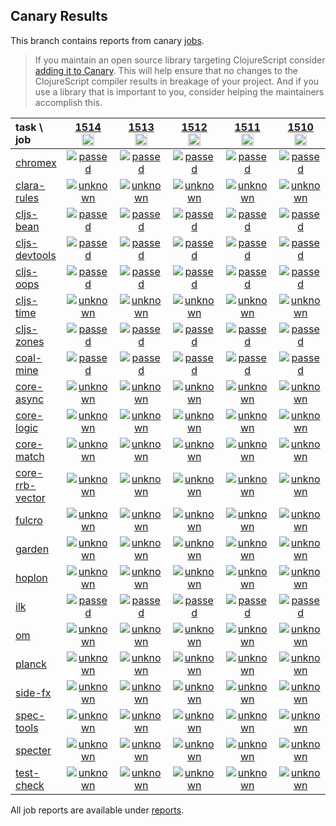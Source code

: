 ## Canary Results

This branch contains reports from canary [jobs](https://github.com/cljs-oss/canary/tree/jobs).

> If you maintain an open source library targeting ClojureScript consider [adding it to Canary](https://github.com/cljs-oss/canary/tree/master#how-to-participate). This will help ensure that no changes to the ClojureScript compiler results in breakage of your project. And if you use a library that is important to you, consider helping the maintainers accomplish this.

[//]: # (begin_overview_table)

| task \ job | <a href="reports/2020/08/26/job-001514-1.10.824-599cd05f" title="job #1514&#xA;&#xA;job&#xA;&#xA;requested by BinaryAge Bot (@babot) on 2020-08-26T11:06:00Z">1514<br/><img width=20 height=20 src="https://avatars0.githubusercontent.com/u/1476765?v=4&s=60"></a> | <a href="reports/2020/08/25/job-001513-1.10.824-599cd05f" title="job #1513&#xA;&#xA;job&#xA;&#xA;requested by BinaryAge Bot (@babot) on 2020-08-25T11:06:29Z">1513<br/><img width=20 height=20 src="https://avatars0.githubusercontent.com/u/1476765?v=4&s=60"></a> | <a href="reports/2020/08/24/job-001512-1.10.824-599cd05f" title="job #1512&#xA;&#xA;job&#xA;&#xA;requested by BinaryAge Bot (@babot) on 2020-08-24T11:05:44Z">1512<br/><img width=20 height=20 src="https://avatars0.githubusercontent.com/u/1476765?v=4&s=60"></a> | <a href="reports/2020/08/23/job-001511-1.10.822-a15247a7" title="job #1511&#xA;&#xA;job&#xA;&#xA;requested by BinaryAge Bot (@babot) on 2020-08-23T11:06:44Z">1511<br/><img width=20 height=20 src="https://avatars0.githubusercontent.com/u/1476765?v=4&s=60"></a> | <a href="reports/2020/08/22/job-001510-1.10.822-a15247a7" title="job #1510&#xA;&#xA;job&#xA;&#xA;requested by BinaryAge Bot (@babot) on 2020-08-22T11:06:01Z">1510<br/><img width=20 height=20 src="https://avatars0.githubusercontent.com/u/1476765?v=4&s=60"></a> | <a href="reports/2020/08/21/job-001509-1.10.822-a15247a7" title="job #1509&#xA;&#xA;job&#xA;&#xA;requested by BinaryAge Bot (@babot) on 2020-08-21T11:05:54Z">1509<br/><img width=20 height=20 src="https://avatars0.githubusercontent.com/u/1476765?v=4&s=60"></a> | <a href="reports/2020/08/20/job-001508-1.10.822-a15247a7" title="job #1508&#xA;&#xA;job&#xA;&#xA;requested by BinaryAge Bot (@babot) on 2020-08-20T11:05:53Z">1508<br/><img width=20 height=20 src="https://avatars0.githubusercontent.com/u/1476765?v=4&s=60"></a> | <a href="reports/2020/08/19/job-001507-1.10.822-a15247a7" title="job #1507&#xA;&#xA;job&#xA;&#xA;requested by BinaryAge Bot (@babot) on 2020-08-19T11:06:03Z">1507<br/><img width=20 height=20 src="https://avatars0.githubusercontent.com/u/1476765?v=4&s=60"></a> | <a href="reports/2020/08/18/job-001506-1.10.822-a15247a7" title="job #1506&#xA;&#xA;job&#xA;&#xA;requested by BinaryAge Bot (@babot) on 2020-08-18T11:05:56Z">1506<br/><img width=20 height=20 src="https://avatars0.githubusercontent.com/u/1476765?v=4&s=60"></a> | <a href="reports/2020/08/17/job-001505-1.10.822-a15247a7" title="job #1505&#xA;&#xA;job&#xA;&#xA;requested by BinaryAge Bot (@babot) on 2020-08-17T11:05:27Z">1505<br/><img width=20 height=20 src="https://avatars0.githubusercontent.com/u/1476765?v=4&s=60"></a> |
| :--- | :---: | :---: | :---: | :---: | :---: | :---: | :---: | :---: | :---: | :---: |
| [chromex](https://github.com/binaryage/chromex) | <a href="reports/2020/08/26/job-001514-1.10.824-599cd05f#-chromex"><img title="passed" src="http://box.binaryage.com/s-passed.svg"><a> | <a href="reports/2020/08/25/job-001513-1.10.824-599cd05f#-chromex"><img title="passed" src="http://box.binaryage.com/s-passed.svg"><a> | <a href="reports/2020/08/24/job-001512-1.10.824-599cd05f#-chromex"><img title="passed" src="http://box.binaryage.com/s-passed.svg"><a> | <a href="reports/2020/08/23/job-001511-1.10.822-a15247a7#-chromex"><img title="passed" src="http://box.binaryage.com/s-passed.svg"><a> | <a href="reports/2020/08/22/job-001510-1.10.822-a15247a7#-chromex"><img title="passed" src="http://box.binaryage.com/s-passed.svg"><a> | <a href="reports/2020/08/21/job-001509-1.10.822-a15247a7#-chromex"><img title="passed" src="http://box.binaryage.com/s-passed.svg"><a> | <a href="reports/2020/08/20/job-001508-1.10.822-a15247a7#-chromex"><img title="passed" src="http://box.binaryage.com/s-passed.svg"><a> | <a href="reports/2020/08/19/job-001507-1.10.822-a15247a7#-chromex"><img title="passed" src="http://box.binaryage.com/s-passed.svg"><a> | <a href="reports/2020/08/18/job-001506-1.10.822-a15247a7#-chromex"><img title="passed" src="http://box.binaryage.com/s-passed.svg"><a> | <a href="reports/2020/08/17/job-001505-1.10.822-a15247a7#-chromex"><img title="passed" src="http://box.binaryage.com/s-passed.svg"><a> |
| [clara-rules](https://github.com/cerner/clara-rules) | <a href="reports/2020/08/26/job-001514-1.10.824-599cd05f#-clara-rules"><img title="unknown" src="http://box.binaryage.com/s-unknown.svg"><a> | <a href="reports/2020/08/25/job-001513-1.10.824-599cd05f#-clara-rules"><img title="unknown" src="http://box.binaryage.com/s-unknown.svg"><a> | <a href="reports/2020/08/24/job-001512-1.10.824-599cd05f#-clara-rules"><img title="unknown" src="http://box.binaryage.com/s-unknown.svg"><a> | <a href="reports/2020/08/23/job-001511-1.10.822-a15247a7#-clara-rules"><img title="unknown" src="http://box.binaryage.com/s-unknown.svg"><a> | <a href="reports/2020/08/22/job-001510-1.10.822-a15247a7#-clara-rules"><img title="unknown" src="http://box.binaryage.com/s-unknown.svg"><a> | <a href="reports/2020/08/21/job-001509-1.10.822-a15247a7#-clara-rules"><img title="unknown" src="http://box.binaryage.com/s-unknown.svg"><a> | <a href="reports/2020/08/20/job-001508-1.10.822-a15247a7#-clara-rules"><img title="unknown" src="http://box.binaryage.com/s-unknown.svg"><a> | <a href="reports/2020/08/19/job-001507-1.10.822-a15247a7#-clara-rules"><img title="unknown" src="http://box.binaryage.com/s-unknown.svg"><a> | <a href="reports/2020/08/18/job-001506-1.10.822-a15247a7#-clara-rules"><img title="passed" src="http://box.binaryage.com/s-passed.svg"><a> | <a href="reports/2020/08/17/job-001505-1.10.822-a15247a7#-clara-rules"><img title="passed" src="http://box.binaryage.com/s-passed.svg"><a> |
| [cljs-bean](https://github.com/mfikes/cljs-bean) | <a href="reports/2020/08/26/job-001514-1.10.824-599cd05f#-cljs-bean"><img title="passed" src="http://box.binaryage.com/s-passed.svg"><a> | <a href="reports/2020/08/25/job-001513-1.10.824-599cd05f#-cljs-bean"><img title="passed" src="http://box.binaryage.com/s-passed.svg"><a> | <a href="reports/2020/08/24/job-001512-1.10.824-599cd05f#-cljs-bean"><img title="passed" src="http://box.binaryage.com/s-passed.svg"><a> | <a href="reports/2020/08/23/job-001511-1.10.822-a15247a7#-cljs-bean"><img title="passed" src="http://box.binaryage.com/s-passed.svg"><a> | <a href="reports/2020/08/22/job-001510-1.10.822-a15247a7#-cljs-bean"><img title="passed" src="http://box.binaryage.com/s-passed.svg"><a> | <a href="reports/2020/08/21/job-001509-1.10.822-a15247a7#-cljs-bean"><img title="passed" src="http://box.binaryage.com/s-passed.svg"><a> | <a href="reports/2020/08/20/job-001508-1.10.822-a15247a7#-cljs-bean"><img title="passed" src="http://box.binaryage.com/s-passed.svg"><a> | <a href="reports/2020/08/19/job-001507-1.10.822-a15247a7#-cljs-bean"><img title="passed" src="http://box.binaryage.com/s-passed.svg"><a> | <a href="reports/2020/08/18/job-001506-1.10.822-a15247a7#-cljs-bean"><img title="passed" src="http://box.binaryage.com/s-passed.svg"><a> | <a href="reports/2020/08/17/job-001505-1.10.822-a15247a7#-cljs-bean"><img title="passed" src="http://box.binaryage.com/s-passed.svg"><a> |
| [cljs-devtools](https://github.com/binaryage/cljs-devtools) | <a href="reports/2020/08/26/job-001514-1.10.824-599cd05f#-cljs-devtools"><img title="passed" src="http://box.binaryage.com/s-passed.svg"><a> | <a href="reports/2020/08/25/job-001513-1.10.824-599cd05f#-cljs-devtools"><img title="passed" src="http://box.binaryage.com/s-passed.svg"><a> | <a href="reports/2020/08/24/job-001512-1.10.824-599cd05f#-cljs-devtools"><img title="passed" src="http://box.binaryage.com/s-passed.svg"><a> | <a href="reports/2020/08/23/job-001511-1.10.822-a15247a7#-cljs-devtools"><img title="passed" src="http://box.binaryage.com/s-passed.svg"><a> | <a href="reports/2020/08/22/job-001510-1.10.822-a15247a7#-cljs-devtools"><img title="passed" src="http://box.binaryage.com/s-passed.svg"><a> | <a href="reports/2020/08/21/job-001509-1.10.822-a15247a7#-cljs-devtools"><img title="passed" src="http://box.binaryage.com/s-passed.svg"><a> | <a href="reports/2020/08/20/job-001508-1.10.822-a15247a7#-cljs-devtools"><img title="passed" src="http://box.binaryage.com/s-passed.svg"><a> | <a href="reports/2020/08/19/job-001507-1.10.822-a15247a7#-cljs-devtools"><img title="passed" src="http://box.binaryage.com/s-passed.svg"><a> | <a href="reports/2020/08/18/job-001506-1.10.822-a15247a7#-cljs-devtools"><img title="passed" src="http://box.binaryage.com/s-passed.svg"><a> | <a href="reports/2020/08/17/job-001505-1.10.822-a15247a7#-cljs-devtools"><img title="passed" src="http://box.binaryage.com/s-passed.svg"><a> |
| [cljs-oops](https://github.com/binaryage/cljs-oops) | <a href="reports/2020/08/26/job-001514-1.10.824-599cd05f#-cljs-oops"><img title="passed" src="http://box.binaryage.com/s-passed.svg"><a> | <a href="reports/2020/08/25/job-001513-1.10.824-599cd05f#-cljs-oops"><img title="passed" src="http://box.binaryage.com/s-passed.svg"><a> | <a href="reports/2020/08/24/job-001512-1.10.824-599cd05f#-cljs-oops"><img title="passed" src="http://box.binaryage.com/s-passed.svg"><a> | <a href="reports/2020/08/23/job-001511-1.10.822-a15247a7#-cljs-oops"><img title="passed" src="http://box.binaryage.com/s-passed.svg"><a> | <a href="reports/2020/08/22/job-001510-1.10.822-a15247a7#-cljs-oops"><img title="passed" src="http://box.binaryage.com/s-passed.svg"><a> | <a href="reports/2020/08/21/job-001509-1.10.822-a15247a7#-cljs-oops"><img title="passed" src="http://box.binaryage.com/s-passed.svg"><a> | <a href="reports/2020/08/20/job-001508-1.10.822-a15247a7#-cljs-oops"><img title="passed" src="http://box.binaryage.com/s-passed.svg"><a> | <a href="reports/2020/08/19/job-001507-1.10.822-a15247a7#-cljs-oops"><img title="passed" src="http://box.binaryage.com/s-passed.svg"><a> | <a href="reports/2020/08/18/job-001506-1.10.822-a15247a7#-cljs-oops"><img title="passed" src="http://box.binaryage.com/s-passed.svg"><a> | <a href="reports/2020/08/17/job-001505-1.10.822-a15247a7#-cljs-oops"><img title="passed" src="http://box.binaryage.com/s-passed.svg"><a> |
| [cljs-time](https://github.com/andrewmcveigh/cljs-time) | <a href="reports/2020/08/26/job-001514-1.10.824-599cd05f#-cljs-time"><img title="unknown" src="http://box.binaryage.com/s-unknown.svg"><a> | <a href="reports/2020/08/25/job-001513-1.10.824-599cd05f#-cljs-time"><img title="unknown" src="http://box.binaryage.com/s-unknown.svg"><a> | <a href="reports/2020/08/24/job-001512-1.10.824-599cd05f#-cljs-time"><img title="unknown" src="http://box.binaryage.com/s-unknown.svg"><a> | <a href="reports/2020/08/23/job-001511-1.10.822-a15247a7#-cljs-time"><img title="unknown" src="http://box.binaryage.com/s-unknown.svg"><a> | <a href="reports/2020/08/22/job-001510-1.10.822-a15247a7#-cljs-time"><img title="unknown" src="http://box.binaryage.com/s-unknown.svg"><a> | <a href="reports/2020/08/21/job-001509-1.10.822-a15247a7#-cljs-time"><img title="unknown" src="http://box.binaryage.com/s-unknown.svg"><a> | <a href="reports/2020/08/20/job-001508-1.10.822-a15247a7#-cljs-time"><img title="unknown" src="http://box.binaryage.com/s-unknown.svg"><a> | <a href="reports/2020/08/19/job-001507-1.10.822-a15247a7#-cljs-time"><img title="unknown" src="http://box.binaryage.com/s-unknown.svg"><a> | <a href="reports/2020/08/18/job-001506-1.10.822-a15247a7#-cljs-time"><img title="passed" src="http://box.binaryage.com/s-passed.svg"><a> | <a href="reports/2020/08/17/job-001505-1.10.822-a15247a7#-cljs-time"><img title="passed" src="http://box.binaryage.com/s-passed.svg"><a> |
| [cljs-zones](https://github.com/binaryage/cljs-zones) | <a href="reports/2020/08/26/job-001514-1.10.824-599cd05f#-cljs-zones"><img title="passed" src="http://box.binaryage.com/s-passed.svg"><a> | <a href="reports/2020/08/25/job-001513-1.10.824-599cd05f#-cljs-zones"><img title="passed" src="http://box.binaryage.com/s-passed.svg"><a> | <a href="reports/2020/08/24/job-001512-1.10.824-599cd05f#-cljs-zones"><img title="passed" src="http://box.binaryage.com/s-passed.svg"><a> | <a href="reports/2020/08/23/job-001511-1.10.822-a15247a7#-cljs-zones"><img title="passed" src="http://box.binaryage.com/s-passed.svg"><a> | <a href="reports/2020/08/22/job-001510-1.10.822-a15247a7#-cljs-zones"><img title="passed" src="http://box.binaryage.com/s-passed.svg"><a> | <a href="reports/2020/08/21/job-001509-1.10.822-a15247a7#-cljs-zones"><img title="passed" src="http://box.binaryage.com/s-passed.svg"><a> | <a href="reports/2020/08/20/job-001508-1.10.822-a15247a7#-cljs-zones"><img title="passed" src="http://box.binaryage.com/s-passed.svg"><a> | <a href="reports/2020/08/19/job-001507-1.10.822-a15247a7#-cljs-zones"><img title="passed" src="http://box.binaryage.com/s-passed.svg"><a> | <a href="reports/2020/08/18/job-001506-1.10.822-a15247a7#-cljs-zones"><img title="passed" src="http://box.binaryage.com/s-passed.svg"><a> | <a href="reports/2020/08/17/job-001505-1.10.822-a15247a7#-cljs-zones"><img title="passed" src="http://box.binaryage.com/s-passed.svg"><a> |
| [coal-mine](https://github.com/mfikes/coal-mine) | <a href="reports/2020/08/26/job-001514-1.10.824-599cd05f#-coal-mine"><img title="passed" src="http://box.binaryage.com/s-passed.svg"><a> | <a href="reports/2020/08/25/job-001513-1.10.824-599cd05f#-coal-mine"><img title="passed" src="http://box.binaryage.com/s-passed.svg"><a> | <a href="reports/2020/08/24/job-001512-1.10.824-599cd05f#-coal-mine"><img title="passed" src="http://box.binaryage.com/s-passed.svg"><a> | <a href="reports/2020/08/23/job-001511-1.10.822-a15247a7#-coal-mine"><img title="passed" src="http://box.binaryage.com/s-passed.svg"><a> | <a href="reports/2020/08/22/job-001510-1.10.822-a15247a7#-coal-mine"><img title="passed" src="http://box.binaryage.com/s-passed.svg"><a> | <a href="reports/2020/08/21/job-001509-1.10.822-a15247a7#-coal-mine"><img title="passed" src="http://box.binaryage.com/s-passed.svg"><a> | <a href="reports/2020/08/20/job-001508-1.10.822-a15247a7#-coal-mine"><img title="passed" src="http://box.binaryage.com/s-passed.svg"><a> | <a href="reports/2020/08/19/job-001507-1.10.822-a15247a7#-coal-mine"><img title="failed" src="http://box.binaryage.com/s-failed.svg"><a> | <a href="reports/2020/08/18/job-001506-1.10.822-a15247a7#-coal-mine"><img title="passed" src="http://box.binaryage.com/s-passed.svg"><a> | <a href="reports/2020/08/17/job-001505-1.10.822-a15247a7#-coal-mine"><img title="failed" src="http://box.binaryage.com/s-failed.svg"><a> |
| [core-async](https://github.com/clojure/core.async) | <a href="reports/2020/08/26/job-001514-1.10.824-599cd05f#-core-async"><img title="unknown" src="http://box.binaryage.com/s-unknown.svg"><a> | <a href="reports/2020/08/25/job-001513-1.10.824-599cd05f#-core-async"><img title="unknown" src="http://box.binaryage.com/s-unknown.svg"><a> | <a href="reports/2020/08/24/job-001512-1.10.824-599cd05f#-core-async"><img title="unknown" src="http://box.binaryage.com/s-unknown.svg"><a> | <a href="reports/2020/08/23/job-001511-1.10.822-a15247a7#-core-async"><img title="unknown" src="http://box.binaryage.com/s-unknown.svg"><a> | <a href="reports/2020/08/22/job-001510-1.10.822-a15247a7#-core-async"><img title="unknown" src="http://box.binaryage.com/s-unknown.svg"><a> | <a href="reports/2020/08/21/job-001509-1.10.822-a15247a7#-core-async"><img title="unknown" src="http://box.binaryage.com/s-unknown.svg"><a> | <a href="reports/2020/08/20/job-001508-1.10.822-a15247a7#-core-async"><img title="unknown" src="http://box.binaryage.com/s-unknown.svg"><a> | <a href="reports/2020/08/19/job-001507-1.10.822-a15247a7#-core-async"><img title="unknown" src="http://box.binaryage.com/s-unknown.svg"><a> | <a href="reports/2020/08/18/job-001506-1.10.822-a15247a7#-core-async"><img title="passed" src="http://box.binaryage.com/s-passed.svg"><a> | <a href="reports/2020/08/17/job-001505-1.10.822-a15247a7#-core-async"><img title="passed" src="http://box.binaryage.com/s-passed.svg"><a> |
| [core-logic](https://github.com/clojure/core.logic) | <a href="reports/2020/08/26/job-001514-1.10.824-599cd05f#-core-logic"><img title="unknown" src="http://box.binaryage.com/s-unknown.svg"><a> | <a href="reports/2020/08/25/job-001513-1.10.824-599cd05f#-core-logic"><img title="unknown" src="http://box.binaryage.com/s-unknown.svg"><a> | <a href="reports/2020/08/24/job-001512-1.10.824-599cd05f#-core-logic"><img title="unknown" src="http://box.binaryage.com/s-unknown.svg"><a> | <a href="reports/2020/08/23/job-001511-1.10.822-a15247a7#-core-logic"><img title="unknown" src="http://box.binaryage.com/s-unknown.svg"><a> | <a href="reports/2020/08/22/job-001510-1.10.822-a15247a7#-core-logic"><img title="unknown" src="http://box.binaryage.com/s-unknown.svg"><a> | <a href="reports/2020/08/21/job-001509-1.10.822-a15247a7#-core-logic"><img title="unknown" src="http://box.binaryage.com/s-unknown.svg"><a> | <a href="reports/2020/08/20/job-001508-1.10.822-a15247a7#-core-logic"><img title="unknown" src="http://box.binaryage.com/s-unknown.svg"><a> | <a href="reports/2020/08/19/job-001507-1.10.822-a15247a7#-core-logic"><img title="unknown" src="http://box.binaryage.com/s-unknown.svg"><a> | <a href="reports/2020/08/18/job-001506-1.10.822-a15247a7#-core-logic"><img title="passed" src="http://box.binaryage.com/s-passed.svg"><a> | <a href="reports/2020/08/17/job-001505-1.10.822-a15247a7#-core-logic"><img title="passed" src="http://box.binaryage.com/s-passed.svg"><a> |
| [core-match](https://github.com/clojure/core.match) | <a href="reports/2020/08/26/job-001514-1.10.824-599cd05f#-core-match"><img title="unknown" src="http://box.binaryage.com/s-unknown.svg"><a> | <a href="reports/2020/08/25/job-001513-1.10.824-599cd05f#-core-match"><img title="unknown" src="http://box.binaryage.com/s-unknown.svg"><a> | <a href="reports/2020/08/24/job-001512-1.10.824-599cd05f#-core-match"><img title="unknown" src="http://box.binaryage.com/s-unknown.svg"><a> | <a href="reports/2020/08/23/job-001511-1.10.822-a15247a7#-core-match"><img title="unknown" src="http://box.binaryage.com/s-unknown.svg"><a> | <a href="reports/2020/08/22/job-001510-1.10.822-a15247a7#-core-match"><img title="unknown" src="http://box.binaryage.com/s-unknown.svg"><a> | <a href="reports/2020/08/21/job-001509-1.10.822-a15247a7#-core-match"><img title="unknown" src="http://box.binaryage.com/s-unknown.svg"><a> | <a href="reports/2020/08/20/job-001508-1.10.822-a15247a7#-core-match"><img title="unknown" src="http://box.binaryage.com/s-unknown.svg"><a> | <a href="reports/2020/08/19/job-001507-1.10.822-a15247a7#-core-match"><img title="unknown" src="http://box.binaryage.com/s-unknown.svg"><a> | <a href="reports/2020/08/18/job-001506-1.10.822-a15247a7#-core-match"><img title="passed" src="http://box.binaryage.com/s-passed.svg"><a> | <a href="reports/2020/08/17/job-001505-1.10.822-a15247a7#-core-match"><img title="passed" src="http://box.binaryage.com/s-passed.svg"><a> |
| [core-rrb-vector](https://github.com/clojure/core.rrb-vector) | <a href="reports/2020/08/26/job-001514-1.10.824-599cd05f#-core-rrb-vector"><img title="unknown" src="http://box.binaryage.com/s-unknown.svg"><a> | <a href="reports/2020/08/25/job-001513-1.10.824-599cd05f#-core-rrb-vector"><img title="unknown" src="http://box.binaryage.com/s-unknown.svg"><a> | <a href="reports/2020/08/24/job-001512-1.10.824-599cd05f#-core-rrb-vector"><img title="unknown" src="http://box.binaryage.com/s-unknown.svg"><a> | <a href="reports/2020/08/23/job-001511-1.10.822-a15247a7#-core-rrb-vector"><img title="unknown" src="http://box.binaryage.com/s-unknown.svg"><a> | <a href="reports/2020/08/22/job-001510-1.10.822-a15247a7#-core-rrb-vector"><img title="unknown" src="http://box.binaryage.com/s-unknown.svg"><a> | <a href="reports/2020/08/21/job-001509-1.10.822-a15247a7#-core-rrb-vector"><img title="unknown" src="http://box.binaryage.com/s-unknown.svg"><a> | <a href="reports/2020/08/20/job-001508-1.10.822-a15247a7#-core-rrb-vector"><img title="unknown" src="http://box.binaryage.com/s-unknown.svg"><a> | <a href="reports/2020/08/19/job-001507-1.10.822-a15247a7#-core-rrb-vector"><img title="unknown" src="http://box.binaryage.com/s-unknown.svg"><a> | <a href="reports/2020/08/18/job-001506-1.10.822-a15247a7#-core-rrb-vector"><img title="passed" src="http://box.binaryage.com/s-passed.svg"><a> | <a href="reports/2020/08/17/job-001505-1.10.822-a15247a7#-core-rrb-vector"><img title="passed" src="http://box.binaryage.com/s-passed.svg"><a> |
| [fulcro](https://github.com/fulcrologic/fulcro) | <a href="reports/2020/08/26/job-001514-1.10.824-599cd05f#-fulcro"><img title="unknown" src="http://box.binaryage.com/s-unknown.svg"><a> | <a href="reports/2020/08/25/job-001513-1.10.824-599cd05f#-fulcro"><img title="unknown" src="http://box.binaryage.com/s-unknown.svg"><a> | <a href="reports/2020/08/24/job-001512-1.10.824-599cd05f#-fulcro"><img title="unknown" src="http://box.binaryage.com/s-unknown.svg"><a> | <a href="reports/2020/08/23/job-001511-1.10.822-a15247a7#-fulcro"><img title="unknown" src="http://box.binaryage.com/s-unknown.svg"><a> | <a href="reports/2020/08/22/job-001510-1.10.822-a15247a7#-fulcro"><img title="unknown" src="http://box.binaryage.com/s-unknown.svg"><a> | <a href="reports/2020/08/21/job-001509-1.10.822-a15247a7#-fulcro"><img title="unknown" src="http://box.binaryage.com/s-unknown.svg"><a> | <a href="reports/2020/08/20/job-001508-1.10.822-a15247a7#-fulcro"><img title="unknown" src="http://box.binaryage.com/s-unknown.svg"><a> | <a href="reports/2020/08/19/job-001507-1.10.822-a15247a7#-fulcro"><img title="unknown" src="http://box.binaryage.com/s-unknown.svg"><a> | <a href="reports/2020/08/18/job-001506-1.10.822-a15247a7#-fulcro"><img title="passed" src="http://box.binaryage.com/s-passed.svg"><a> | <a href="reports/2020/08/17/job-001505-1.10.822-a15247a7#-fulcro"><img title="passed" src="http://box.binaryage.com/s-passed.svg"><a> |
| [garden](https://github.com/noprompt/garden) | <a href="reports/2020/08/26/job-001514-1.10.824-599cd05f#-garden"><img title="unknown" src="http://box.binaryage.com/s-unknown.svg"><a> | <a href="reports/2020/08/25/job-001513-1.10.824-599cd05f#-garden"><img title="unknown" src="http://box.binaryage.com/s-unknown.svg"><a> | <a href="reports/2020/08/24/job-001512-1.10.824-599cd05f#-garden"><img title="unknown" src="http://box.binaryage.com/s-unknown.svg"><a> | <a href="reports/2020/08/23/job-001511-1.10.822-a15247a7#-garden"><img title="unknown" src="http://box.binaryage.com/s-unknown.svg"><a> | <a href="reports/2020/08/22/job-001510-1.10.822-a15247a7#-garden"><img title="unknown" src="http://box.binaryage.com/s-unknown.svg"><a> | <a href="reports/2020/08/21/job-001509-1.10.822-a15247a7#-garden"><img title="unknown" src="http://box.binaryage.com/s-unknown.svg"><a> | <a href="reports/2020/08/20/job-001508-1.10.822-a15247a7#-garden"><img title="unknown" src="http://box.binaryage.com/s-unknown.svg"><a> | <a href="reports/2020/08/19/job-001507-1.10.822-a15247a7#-garden"><img title="unknown" src="http://box.binaryage.com/s-unknown.svg"><a> | <a href="reports/2020/08/18/job-001506-1.10.822-a15247a7#-garden"><img title="passed" src="http://box.binaryage.com/s-passed.svg"><a> | <a href="reports/2020/08/17/job-001505-1.10.822-a15247a7#-garden"><img title="passed" src="http://box.binaryage.com/s-passed.svg"><a> |
| [hoplon](https://github.com/hoplon/hoplon) | <a href="reports/2020/08/26/job-001514-1.10.824-599cd05f#-hoplon"><img title="unknown" src="http://box.binaryage.com/s-unknown.svg"><a> | <a href="reports/2020/08/25/job-001513-1.10.824-599cd05f#-hoplon"><img title="unknown" src="http://box.binaryage.com/s-unknown.svg"><a> | <a href="reports/2020/08/24/job-001512-1.10.824-599cd05f#-hoplon"><img title="unknown" src="http://box.binaryage.com/s-unknown.svg"><a> | <a href="reports/2020/08/23/job-001511-1.10.822-a15247a7#-hoplon"><img title="unknown" src="http://box.binaryage.com/s-unknown.svg"><a> | <a href="reports/2020/08/22/job-001510-1.10.822-a15247a7#-hoplon"><img title="unknown" src="http://box.binaryage.com/s-unknown.svg"><a> | <a href="reports/2020/08/21/job-001509-1.10.822-a15247a7#-hoplon"><img title="unknown" src="http://box.binaryage.com/s-unknown.svg"><a> | <a href="reports/2020/08/20/job-001508-1.10.822-a15247a7#-hoplon"><img title="unknown" src="http://box.binaryage.com/s-unknown.svg"><a> | <a href="reports/2020/08/19/job-001507-1.10.822-a15247a7#-hoplon"><img title="unknown" src="http://box.binaryage.com/s-unknown.svg"><a> | <a href="reports/2020/08/18/job-001506-1.10.822-a15247a7#-hoplon"><img title="passed" src="http://box.binaryage.com/s-passed.svg"><a> | <a href="reports/2020/08/17/job-001505-1.10.822-a15247a7#-hoplon"><img title="passed" src="http://box.binaryage.com/s-passed.svg"><a> |
| [ilk](https://github.com/mfikes/ilk) | <a href="reports/2020/08/26/job-001514-1.10.824-599cd05f#-ilk"><img title="passed" src="http://box.binaryage.com/s-passed.svg"><a> | <a href="reports/2020/08/25/job-001513-1.10.824-599cd05f#-ilk"><img title="passed" src="http://box.binaryage.com/s-passed.svg"><a> | <a href="reports/2020/08/24/job-001512-1.10.824-599cd05f#-ilk"><img title="passed" src="http://box.binaryage.com/s-passed.svg"><a> | <a href="reports/2020/08/23/job-001511-1.10.822-a15247a7#-ilk"><img title="passed" src="http://box.binaryage.com/s-passed.svg"><a> | <a href="reports/2020/08/22/job-001510-1.10.822-a15247a7#-ilk"><img title="passed" src="http://box.binaryage.com/s-passed.svg"><a> | <a href="reports/2020/08/21/job-001509-1.10.822-a15247a7#-ilk"><img title="passed" src="http://box.binaryage.com/s-passed.svg"><a> | <a href="reports/2020/08/20/job-001508-1.10.822-a15247a7#-ilk"><img title="passed" src="http://box.binaryage.com/s-passed.svg"><a> | <a href="reports/2020/08/19/job-001507-1.10.822-a15247a7#-ilk"><img title="failed" src="http://box.binaryage.com/s-failed.svg"><a> | <a href="reports/2020/08/18/job-001506-1.10.822-a15247a7#-ilk"><img title="failed" src="http://box.binaryage.com/s-failed.svg"><a> | <a href="reports/2020/08/17/job-001505-1.10.822-a15247a7#-ilk"><img title="passed" src="http://box.binaryage.com/s-passed.svg"><a> |
| [om](https://github.com/omcljs/om) | <a href="reports/2020/08/26/job-001514-1.10.824-599cd05f#-om"><img title="unknown" src="http://box.binaryage.com/s-unknown.svg"><a> | <a href="reports/2020/08/25/job-001513-1.10.824-599cd05f#-om"><img title="unknown" src="http://box.binaryage.com/s-unknown.svg"><a> | <a href="reports/2020/08/24/job-001512-1.10.824-599cd05f#-om"><img title="unknown" src="http://box.binaryage.com/s-unknown.svg"><a> | <a href="reports/2020/08/23/job-001511-1.10.822-a15247a7#-om"><img title="unknown" src="http://box.binaryage.com/s-unknown.svg"><a> | <a href="reports/2020/08/22/job-001510-1.10.822-a15247a7#-om"><img title="unknown" src="http://box.binaryage.com/s-unknown.svg"><a> | <a href="reports/2020/08/21/job-001509-1.10.822-a15247a7#-om"><img title="unknown" src="http://box.binaryage.com/s-unknown.svg"><a> | <a href="reports/2020/08/20/job-001508-1.10.822-a15247a7#-om"><img title="unknown" src="http://box.binaryage.com/s-unknown.svg"><a> | <a href="reports/2020/08/19/job-001507-1.10.822-a15247a7#-om"><img title="unknown" src="http://box.binaryage.com/s-unknown.svg"><a> | <a href="reports/2020/08/18/job-001506-1.10.822-a15247a7#-om"><img title="passed" src="http://box.binaryage.com/s-passed.svg"><a> | <a href="reports/2020/08/17/job-001505-1.10.822-a15247a7#-om"><img title="passed" src="http://box.binaryage.com/s-passed.svg"><a> |
| [planck](https://github.com/planck-repl/planck) | <a href="reports/2020/08/26/job-001514-1.10.824-599cd05f#-planck"><img title="unknown" src="http://box.binaryage.com/s-unknown.svg"><a> | <a href="reports/2020/08/25/job-001513-1.10.824-599cd05f#-planck"><img title="unknown" src="http://box.binaryage.com/s-unknown.svg"><a> | <a href="reports/2020/08/24/job-001512-1.10.824-599cd05f#-planck"><img title="unknown" src="http://box.binaryage.com/s-unknown.svg"><a> | <a href="reports/2020/08/23/job-001511-1.10.822-a15247a7#-planck"><img title="unknown" src="http://box.binaryage.com/s-unknown.svg"><a> | <a href="reports/2020/08/22/job-001510-1.10.822-a15247a7#-planck"><img title="unknown" src="http://box.binaryage.com/s-unknown.svg"><a> | <a href="reports/2020/08/21/job-001509-1.10.822-a15247a7#-planck"><img title="unknown" src="http://box.binaryage.com/s-unknown.svg"><a> | <a href="reports/2020/08/20/job-001508-1.10.822-a15247a7#-planck"><img title="unknown" src="http://box.binaryage.com/s-unknown.svg"><a> | <a href="reports/2020/08/19/job-001507-1.10.822-a15247a7#-planck"><img title="unknown" src="http://box.binaryage.com/s-unknown.svg"><a> | <a href="reports/2020/08/18/job-001506-1.10.822-a15247a7#-planck"><img title="passed" src="http://box.binaryage.com/s-passed.svg"><a> | <a href="reports/2020/08/17/job-001505-1.10.822-a15247a7#-planck"><img title="passed" src="http://box.binaryage.com/s-passed.svg"><a> |
| [side-fx](https://github.com/cljsrn/side-fx) | <a href="reports/2020/08/26/job-001514-1.10.824-599cd05f#-side-fx"><img title="unknown" src="http://box.binaryage.com/s-unknown.svg"><a> | <a href="reports/2020/08/25/job-001513-1.10.824-599cd05f#-side-fx"><img title="unknown" src="http://box.binaryage.com/s-unknown.svg"><a> | <a href="reports/2020/08/24/job-001512-1.10.824-599cd05f#-side-fx"><img title="unknown" src="http://box.binaryage.com/s-unknown.svg"><a> | <a href="reports/2020/08/23/job-001511-1.10.822-a15247a7#-side-fx"><img title="unknown" src="http://box.binaryage.com/s-unknown.svg"><a> | <a href="reports/2020/08/22/job-001510-1.10.822-a15247a7#-side-fx"><img title="unknown" src="http://box.binaryage.com/s-unknown.svg"><a> | <a href="reports/2020/08/21/job-001509-1.10.822-a15247a7#-side-fx"><img title="unknown" src="http://box.binaryage.com/s-unknown.svg"><a> | <a href="reports/2020/08/20/job-001508-1.10.822-a15247a7#-side-fx"><img title="unknown" src="http://box.binaryage.com/s-unknown.svg"><a> | <a href="reports/2020/08/19/job-001507-1.10.822-a15247a7#-side-fx"><img title="unknown" src="http://box.binaryage.com/s-unknown.svg"><a> | <a href="reports/2020/08/18/job-001506-1.10.822-a15247a7#-side-fx"><img title="passed" src="http://box.binaryage.com/s-passed.svg"><a> | <a href="reports/2020/08/17/job-001505-1.10.822-a15247a7#-side-fx"><img title="passed" src="http://box.binaryage.com/s-passed.svg"><a> |
| [spec-tools](https://github.com/metosin/spec-tools) | <a href="reports/2020/08/26/job-001514-1.10.824-599cd05f#-spec-tools"><img title="unknown" src="http://box.binaryage.com/s-unknown.svg"><a> | <a href="reports/2020/08/25/job-001513-1.10.824-599cd05f#-spec-tools"><img title="unknown" src="http://box.binaryage.com/s-unknown.svg"><a> | <a href="reports/2020/08/24/job-001512-1.10.824-599cd05f#-spec-tools"><img title="unknown" src="http://box.binaryage.com/s-unknown.svg"><a> | <a href="reports/2020/08/23/job-001511-1.10.822-a15247a7#-spec-tools"><img title="unknown" src="http://box.binaryage.com/s-unknown.svg"><a> | <a href="reports/2020/08/22/job-001510-1.10.822-a15247a7#-spec-tools"><img title="unknown" src="http://box.binaryage.com/s-unknown.svg"><a> | <a href="reports/2020/08/21/job-001509-1.10.822-a15247a7#-spec-tools"><img title="unknown" src="http://box.binaryage.com/s-unknown.svg"><a> | <a href="reports/2020/08/20/job-001508-1.10.822-a15247a7#-spec-tools"><img title="unknown" src="http://box.binaryage.com/s-unknown.svg"><a> | <a href="reports/2020/08/19/job-001507-1.10.822-a15247a7#-spec-tools"><img title="unknown" src="http://box.binaryage.com/s-unknown.svg"><a> | <a href="reports/2020/08/18/job-001506-1.10.822-a15247a7#-spec-tools"><img title="passed" src="http://box.binaryage.com/s-passed.svg"><a> | <a href="reports/2020/08/17/job-001505-1.10.822-a15247a7#-spec-tools"><img title="passed" src="http://box.binaryage.com/s-passed.svg"><a> |
| [specter](https://github.com/nathanmarz/specter) | <a href="reports/2020/08/26/job-001514-1.10.824-599cd05f#-specter"><img title="unknown" src="http://box.binaryage.com/s-unknown.svg"><a> | <a href="reports/2020/08/25/job-001513-1.10.824-599cd05f#-specter"><img title="unknown" src="http://box.binaryage.com/s-unknown.svg"><a> | <a href="reports/2020/08/24/job-001512-1.10.824-599cd05f#-specter"><img title="unknown" src="http://box.binaryage.com/s-unknown.svg"><a> | <a href="reports/2020/08/23/job-001511-1.10.822-a15247a7#-specter"><img title="unknown" src="http://box.binaryage.com/s-unknown.svg"><a> | <a href="reports/2020/08/22/job-001510-1.10.822-a15247a7#-specter"><img title="unknown" src="http://box.binaryage.com/s-unknown.svg"><a> | <a href="reports/2020/08/21/job-001509-1.10.822-a15247a7#-specter"><img title="unknown" src="http://box.binaryage.com/s-unknown.svg"><a> | <a href="reports/2020/08/20/job-001508-1.10.822-a15247a7#-specter"><img title="unknown" src="http://box.binaryage.com/s-unknown.svg"><a> | <a href="reports/2020/08/19/job-001507-1.10.822-a15247a7#-specter"><img title="unknown" src="http://box.binaryage.com/s-unknown.svg"><a> | <a href="reports/2020/08/18/job-001506-1.10.822-a15247a7#-specter"><img title="passed" src="http://box.binaryage.com/s-passed.svg"><a> | <a href="reports/2020/08/17/job-001505-1.10.822-a15247a7#-specter"><img title="passed" src="http://box.binaryage.com/s-passed.svg"><a> |
| [test-check](https://github.com/clojure/test.check) | <a href="reports/2020/08/26/job-001514-1.10.824-599cd05f#-test-check"><img title="unknown" src="http://box.binaryage.com/s-unknown.svg"><a> | <a href="reports/2020/08/25/job-001513-1.10.824-599cd05f#-test-check"><img title="unknown" src="http://box.binaryage.com/s-unknown.svg"><a> | <a href="reports/2020/08/24/job-001512-1.10.824-599cd05f#-test-check"><img title="unknown" src="http://box.binaryage.com/s-unknown.svg"><a> | <a href="reports/2020/08/23/job-001511-1.10.822-a15247a7#-test-check"><img title="unknown" src="http://box.binaryage.com/s-unknown.svg"><a> | <a href="reports/2020/08/22/job-001510-1.10.822-a15247a7#-test-check"><img title="unknown" src="http://box.binaryage.com/s-unknown.svg"><a> | <a href="reports/2020/08/21/job-001509-1.10.822-a15247a7#-test-check"><img title="unknown" src="http://box.binaryage.com/s-unknown.svg"><a> | <a href="reports/2020/08/20/job-001508-1.10.822-a15247a7#-test-check"><img title="unknown" src="http://box.binaryage.com/s-unknown.svg"><a> | <a href="reports/2020/08/19/job-001507-1.10.822-a15247a7#-test-check"><img title="unknown" src="http://box.binaryage.com/s-unknown.svg"><a> | <a href="reports/2020/08/18/job-001506-1.10.822-a15247a7#-test-check"><img title="passed" src="http://box.binaryage.com/s-passed.svg"><a> | <a href="reports/2020/08/17/job-001505-1.10.822-a15247a7#-test-check"><img title="passed" src="http://box.binaryage.com/s-passed.svg"><a> |

[//]: # (end_overview_table)

All job reports are available under [reports](reports).

